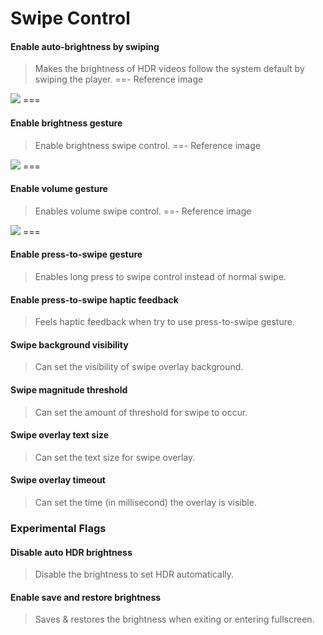 # Swipe Control

#### Enable auto-brightness by swiping
>Makes the brightness of HDR videos follow the system default by swiping the player.
==- Reference image
<img src="https://raw.githubusercontent.com/kazimmt/RVX-Features/website/assets/youtube/swipe-control/Enable-auto-brightness-by-swiping.jpg">
===

#### Enable brightness gesture
>Enable brightness swipe control.
==- Reference image
<img src="https://raw.githubusercontent.com/kazimmt/RVX-Features/website/assets/youtube/swipe-control/Enable-brightness-gesture.jpg">
===

#### Enable volume gesture
>Enables volume swipe control.
==- Reference image
<img src="https://raw.githubusercontent.com/kazimmt/RVX-Features/website/assets/youtube/swipe-control/Enable-volume-gesture.jpg">
===

#### Enable press-to-swipe gesture
>Enables long press to swipe control instead of normal swipe.

#### Enable press-to-swipe haptic feedback
>Feels haptic feedback when try to use press-to-swipe gesture.

#### Swipe background visibility
>Can set the visibility of swipe overlay background.

#### Swipe magnitude threshold
>Can set the amount of threshold for swipe to occur.

#### Swipe overlay text size
>Can set the text size for swipe overlay. 

#### Swipe overlay timeout
>Can set the time (in millisecond) the overlay is visible.

### Experimental Flags

#### Disable auto HDR brightness
>Disable the brightness to set HDR automatically.

#### Enable save and restore brightness
>Saves & restores the brightness when exiting or entering fullscreen.